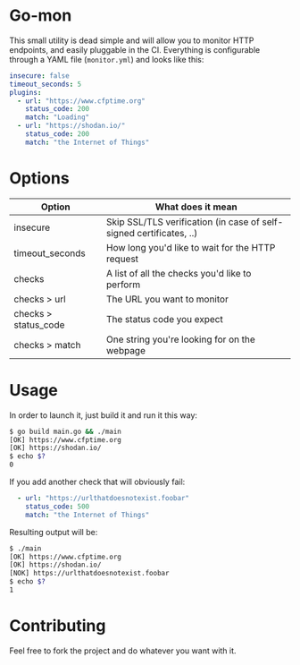 Go-mon
=====

This small utility is dead simple and will allow you to monitor HTTP endpoints, and easily pluggable in the CI.
Everything is configurable through a YAML file (`monitor.yml`) and looks like this: 

```yaml
insecure: false
timeout_seconds: 5
plugins:
  - url: "https://www.cfptime.org"
    status_code: 200
    match: "Loading"
  - url: "https://shodan.io/"
    status_code: 200
    match: "the Internet of Things"
```

Options
=======

| Option  | What does it mean |
| ------------- | ------------- |
| insecure  | Skip SSL/TLS verification (in case of self-signed certificates, ..)  |
| timeout_seconds  | How long you'd like to wait for the HTTP request |
| checks  | A list of all the checks you'd like to perform |
| checks > url  | The URL you want to monitor |
| checks > status_code  | The status code you expect |
| checks > match  | One string you're looking for on the webpage |


Usage
=======

In order to launch it, just build it and run it this way: 

```bash
$ go build main.go && ./main
[OK] https://www.cfptime.org
[OK] https://shodan.io/
$ echo $?
0
```

If you add another check that will obviously fail: 

```yaml
  - url: "https://urlthatdoesnotexist.foobar"
    status_code: 500
    match: "the Internet of Things"
```

Resulting output will be: 

```bash
$ ./main
[OK] https://www.cfptime.org
[OK] https://shodan.io/
[NOK] https://urlthatdoesnotexist.foobar
$ echo $?
1
```

Contributing
=======

Feel free to fork the project and do whatever you want with it. 